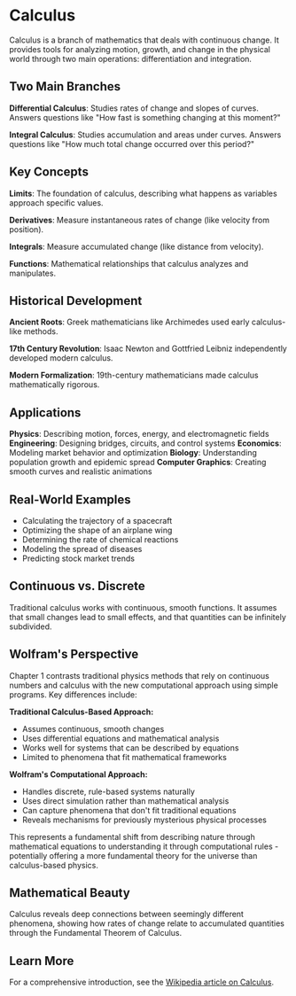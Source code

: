# Calculus

Calculus is a branch of mathematics that deals with continuous change. It provides tools for analyzing motion, growth, and change in the physical world through two main operations: differentiation and integration.

## Two Main Branches

**Differential Calculus**: Studies rates of change and slopes of curves. Answers questions like "How fast is something changing at this moment?"

**Integral Calculus**: Studies accumulation and areas under curves. Answers questions like "How much total change occurred over this period?"

## Key Concepts

**Limits**: The foundation of calculus, describing what happens as variables approach specific values.

**Derivatives**: Measure instantaneous rates of change (like velocity from position).

**Integrals**: Measure accumulated change (like distance from velocity).

**Functions**: Mathematical relationships that calculus analyzes and manipulates.

## Historical Development

**Ancient Roots**: Greek mathematicians like Archimedes used early calculus-like methods.

**17th Century Revolution**: Isaac Newton and Gottfried Leibniz independently developed modern calculus.

**Modern Formalization**: 19th-century mathematicians made calculus mathematically rigorous.

## Applications

**Physics**: Describing motion, forces, energy, and electromagnetic fields
**Engineering**: Designing bridges, circuits, and control systems
**Economics**: Modeling market behavior and optimization
**Biology**: Understanding population growth and epidemic spread
**Computer Graphics**: Creating smooth curves and realistic animations

## Real-World Examples

- Calculating the trajectory of a spacecraft
- Optimizing the shape of an airplane wing
- Determining the rate of chemical reactions
- Modeling the spread of diseases
- Predicting stock market trends

## Continuous vs. Discrete

Traditional calculus works with continuous, smooth functions. It assumes that small changes lead to small effects, and that quantities can be infinitely subdivided.

## Wolfram's Perspective

Chapter 1 contrasts traditional physics methods that rely on continuous numbers and calculus with the new computational approach using simple programs. Key differences include:

**Traditional Calculus-Based Approach:**
- Assumes continuous, smooth changes
- Uses differential equations and mathematical analysis  
- Works well for systems that can be described by equations
- Limited to phenomena that fit mathematical frameworks

**Wolfram's Computational Approach:**
- Handles discrete, rule-based systems naturally
- Uses direct simulation rather than mathematical analysis
- Can capture phenomena that don't fit traditional equations
- Reveals mechanisms for previously mysterious physical processes

This represents a fundamental shift from describing nature through mathematical equations to understanding it through computational rules - potentially offering a more fundamental theory for the universe than calculus-based physics.

## Mathematical Beauty

Calculus reveals deep connections between seemingly different phenomena, showing how rates of change relate to accumulated quantities through the Fundamental Theorem of Calculus.

## Learn More

For a comprehensive introduction, see the [Wikipedia article on Calculus](https://en.wikipedia.org/wiki/Calculus).